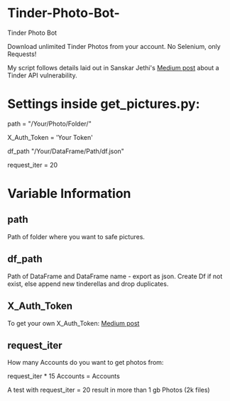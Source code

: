 # Tinder-Photo-Bot-
Tinder Photo Bot 

Download unlimited Tinder Photos from your account. 
No Selenium, only Requests!

My script follows details laid out in Sanskar Jethi's [Medium post](https://medium.com/@sansyrox/hacking-tinders-premium-model-43f9f699d44) about a Tinder API vulnerability.

# Settings inside get_pictures.py:

path = "/Your/Photo/Folder/"

X_Auth_Token  = 'Your Token'

df_path "/Your/DataFrame/Path/df.json" 

request_iter = 20




# Variable Information 

## path

Path of folder where you want to safe pictures. 

## df_path
Path of DataFrame and DataFrame name - export as json. 
Create Df if not exist, else append new tinderellas and drop duplicates. 

## X_Auth_Token

To get your own X_Auth_Token: [Medium post](https://medium.com/@sansyrox/hacking-tinders-premium-model-43f9f699d44) 

## request_iter

How many Accounts do you want to get photos from:

request_iter * 15 Accounts = Accounts

A test with request_iter = 20 result in more than 1 gb Photos (2k files)

